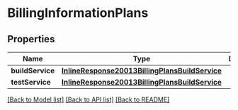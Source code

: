 # BillingInformationPlans

## Properties
Name | Type | Description | Notes
------------ | ------------- | ------------- | -------------
**buildService** | [**InlineResponse20013BillingPlansBuildService**](InlineResponse20013BillingPlansBuildService.md) |  | [optional] 
**testService** | [**InlineResponse20013BillingPlansBuildService**](InlineResponse20013BillingPlansBuildService.md) |  | [optional] 

[[Back to Model list]](../README.md#documentation-for-models) [[Back to API list]](../README.md#documentation-for-api-endpoints) [[Back to README]](../README.md)


